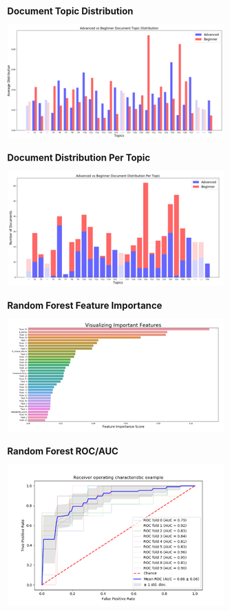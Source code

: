 ## Document Topic Distribution 
![](document_topic_distribution.PNG?raw=true)

## Document Distribution Per Topic
![](document_distribution_per_topic.PNG?raw=true)

## Random Forest Feature Importance
![](feature_importance.PNG?raw=true)

## Random Forest ROC/AUC
![](random_forest_roc.png?raw=true)
